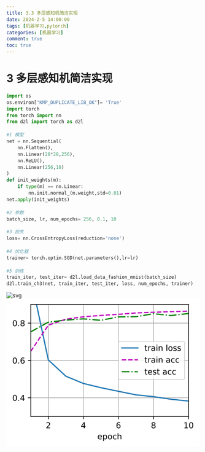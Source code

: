 ```yaml
---
title: 3.3 多层感知机简洁实现
date: 2024-2-5 14:00:00
tags: [机器学习,pytorch]
categories: [机器学习]
comment: true
toc: true
---
```

#  
<!--more-->
# 3 多层感知机简洁实现


```python
import os
os.environ["KMP_DUPLICATE_LIB_OK"]= 'True'
import torch
from torch import nn
from d2l import torch as d2l

#1 模型
net = nn.Sequential(
    nn.Flatten(),
    nn.Linear(28*28,256),
    nn.ReLU(),
    nn.Linear(256,10)
)
def init_weights(m):
    if type(m) == nn.Linear:
        nn.init.normal_(m.weight,std=0.01)
net.apply(init_weights)

#2 参数
batch_size, lr, num_epochs= 256, 0.1, 10

#3 损失
loss= nn.CrossEntropyLoss(reduction='none')

#4 优化器
trainer= torch.optim.SGD(net.parameters(),lr=lr)

#5 训练
train_iter, test_iter= d2l.load_data_fashion_mnist(batch_size)
d2l.train_ch3(net, train_iter, test_iter, loss, num_epochs, trainer)
```


  ![svg](D:/blog/themes/yilia/source/img/deeplearning/code/pytorch/3_mlp/3_mlp_realize_simple_files/3_mlp_realize_simple_1_0.svg)
![](img/deeplearning/code/pytorch/3_mlp/3_mlp_realize_simple_files/3_mlp_realize_simple_1_0.svg)
    

